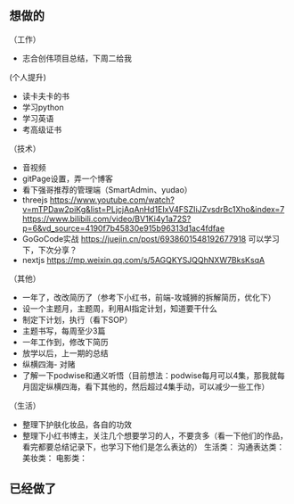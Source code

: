 ## 想做的
（工作）
- 志合创伟项目总结，下周二给我

(个人提升)
- 读卡夫卡的书
- 学习python
- 学习英语
- 考高级证书

（技术）
- 音视频
- gitPage设置，弄一个博客
- 看下强哥推荐的管理端（SmartAdmin、yudao）
- threejs
    https://www.youtube.com/watch?v=mTPDaw2piKg&list=PLjcjAqAnHd1EIxV4FSZIiJZvsdrBc1Xho&index=7
    https://www.bilibili.com/video/BV1Ki4y1a72S?p=6&vd_source=4190f7b45830e915b96313d1ac4fdfae
- GoGoCode实战 https://juejin.cn/post/6938601548192677918 可以学习下，下次分享？
- nextjs https://mp.weixin.qq.com/s/5AGQKYSJQQhNXW7BksKsqA

（其他）
- 一年了，改改简历了（参考下小红书，前端-攻城狮的拆解简历，优化下）
- 设一个主题月，主题周，利用AI指定计划，知道要干什么
- 制定下计划，执行（看下SOP）
- 主题书写，每周至少3篇
- 一年工作到，修改下简历
- 放学以后，上一期的总结
- 纵横四海- 对赌
- 了解一下podwise和通义听悟（目前想法：podwise每月可以4集，那我就每月固定纵横四海，看下其他的，然后超过4集手动，可以减少一些工作）

（生活）
- 整理下护肤化妆品，各自的功效
- 整理下小红书博主，关注几个想要学习的人，不要贪多（看一下他们的作品，看完都要总结记录下，也学习下他们是怎么表达的）
    生活类：
    沟通表达类：
    美妆类：
    电影类：

## 已经做了



